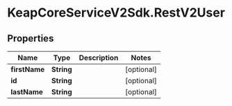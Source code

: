 # KeapCoreServiceV2Sdk.RestV2User

## Properties

Name | Type | Description | Notes
------------ | ------------- | ------------- | -------------
**firstName** | **String** |  | [optional] 
**id** | **String** |  | [optional] 
**lastName** | **String** |  | [optional] 


